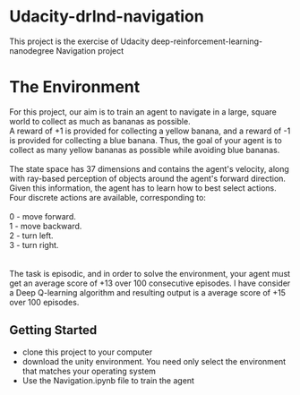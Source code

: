 # Udacity-drlnd-navigation
This project is the exercise of Udacity deep-reinforcement-learning-nanodegree Navigation project 

# The Environment

For this project, our aim is to train an agent to navigate in a large, square world to collect as much as bananas as possible.
<br>
A reward of +1 is provided for collecting a yellow banana, and a reward of -1 is provided for collecting a blue banana. Thus, the goal of your agent is to collect as many yellow bananas as possible while avoiding blue bananas.
<br> <br>
The state space has 37 dimensions and contains the agent's velocity, along with ray-based perception of objects around the agent's forward direction. Given this information, the agent has to learn how to best select actions. Four discrete actions are available, corresponding to:
<br> <br>
0 - move forward.<br>
1 - move backward.<br>
2 - turn left.<br>
3 - turn right.<br>
<br> <br>
The task is episodic, and in order to solve the environment, your agent must get an average score of +13 over 100 consecutive episodes.
I have consider a Deep Q-learning algorithm and resulting output is a average score of +15 over 100 episodes.

## Getting Started
- clone this project to your computer <br>
- download the unity environment. You need only select the environment that matches your operating system <br>
- Use the Navigation.ipynb file to train the agent
